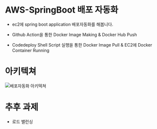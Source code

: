 # AWS-SpringBoot 배포 자동화
- ec2에 spring boot application 배포자동화를 해봅니다.

- Github Action을 통한 Docker Image Making & Docker Hub Push
- Codedeploy Shell Script 실행을 통한 Docker Image Pull & EC2에 Docker Container Running

# 아키텍쳐

![배포자동화 아키텍쳐](https://user-images.githubusercontent.com/33655186/151500793-9f5a30ad-14dc-4ba8-8141-7f2b7140492b.png)


# 추후 과제

- 로드 밸런싱
